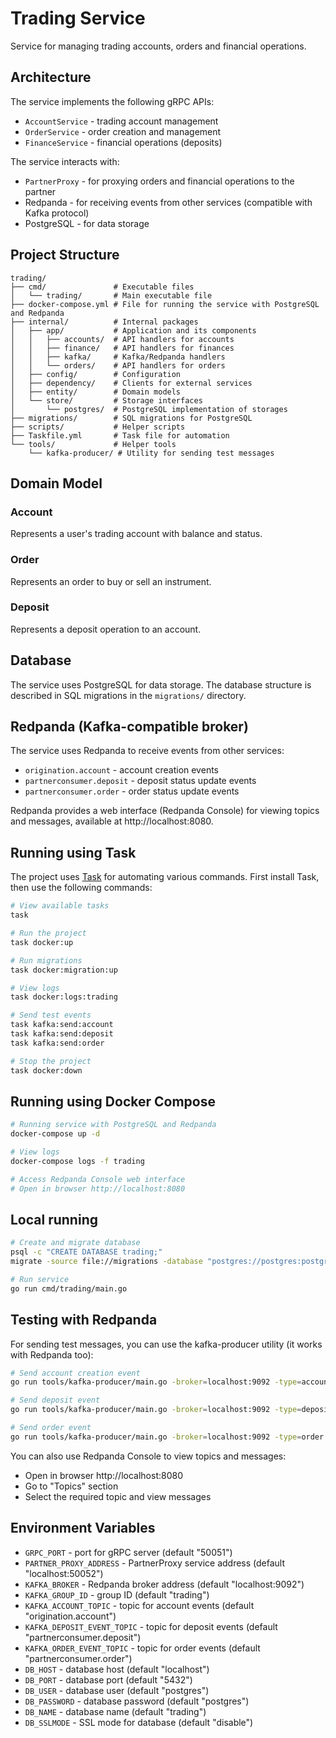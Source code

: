 # Trading Service

Service for managing trading accounts, orders and financial operations.

## Architecture

The service implements the following gRPC APIs:
- `AccountService` - trading account management
- `OrderService` - order creation and management
- `FinanceService` - financial operations (deposits)

The service interacts with:
- `PartnerProxy` - for proxying orders and financial operations to the partner
- Redpanda - for receiving events from other services (compatible with Kafka protocol)
- PostgreSQL - for data storage

## Project Structure

```
trading/
├── cmd/               # Executable files
│   └── trading/       # Main executable file
├── docker-compose.yml # File for running the service with PostgreSQL and Redpanda
├── internal/          # Internal packages
│   ├── app/           # Application and its components
│   │   ├── accounts/  # API handlers for accounts
│   │   ├── finance/   # API handlers for finances
│   │   ├── kafka/     # Kafka/Redpanda handlers
│   │   └── orders/    # API handlers for orders
│   ├── config/        # Configuration
│   ├── dependency/    # Clients for external services
│   ├── entity/        # Domain models
│   └── store/         # Storage interfaces
│       └── postgres/  # PostgreSQL implementation of storages
├── migrations/        # SQL migrations for PostgreSQL
├── scripts/           # Helper scripts
├── Taskfile.yml       # Task file for automation
└── tools/             # Helper tools
    └── kafka-producer/ # Utility for sending test messages
```

## Domain Model

### Account
Represents a user's trading account with balance and status.

### Order
Represents an order to buy or sell an instrument.

### Deposit
Represents a deposit operation to an account.

## Database

The service uses PostgreSQL for data storage. The database structure is described in SQL migrations in the `migrations/` directory.

## Redpanda (Kafka-compatible broker)

The service uses Redpanda to receive events from other services:
- `origination.account` - account creation events
- `partnerconsumer.deposit` - deposit status update events
- `partnerconsumer.order` - order status update events

Redpanda provides a web interface (Redpanda Console) for viewing topics and messages, available at http://localhost:8080.

## Running using Task

The project uses [Task](https://taskfile.dev/) for automating various commands. First install Task, then use the following commands:

```bash
# View available tasks
task

# Run the project
task docker:up

# Run migrations
task docker:migration:up

# View logs
task docker:logs:trading

# Send test events
task kafka:send:account
task kafka:send:deposit
task kafka:send:order

# Stop the project
task docker:down
```

## Running using Docker Compose

```bash
# Running service with PostgreSQL and Redpanda
docker-compose up -d

# View logs
docker-compose logs -f trading

# Access Redpanda Console web interface
# Open in browser http://localhost:8080
```

## Local running

```bash
# Create and migrate database
psql -c "CREATE DATABASE trading;"
migrate -source file://migrations -database "postgres://postgres:postgres@localhost:5432/trading?sslmode=disable" up

# Run service
go run cmd/trading/main.go
```

## Testing with Redpanda

For sending test messages, you can use the kafka-producer utility (it works with Redpanda too):

```bash
# Send account creation event
go run tools/kafka-producer/main.go -broker=localhost:9092 -type=account

# Send deposit event
go run tools/kafka-producer/main.go -broker=localhost:9092 -type=deposit

# Send order event
go run tools/kafka-producer/main.go -broker=localhost:9092 -type=order
```

You can also use Redpanda Console to view topics and messages:
- Open in browser http://localhost:8080
- Go to "Topics" section
- Select the required topic and view messages

## Environment Variables

- `GRPC_PORT` - port for gRPC server (default "50051")
- `PARTNER_PROXY_ADDRESS` - PartnerProxy service address (default "localhost:50052")
- `KAFKA_BROKER` - Redpanda broker address (default "localhost:9092")
- `KAFKA_GROUP_ID` - group ID (default "trading")
- `KAFKA_ACCOUNT_TOPIC` - topic for account events (default "origination.account")
- `KAFKA_DEPOSIT_EVENT_TOPIC` - topic for deposit events (default "partnerconsumer.deposit")
- `KAFKA_ORDER_EVENT_TOPIC` - topic for order events (default "partnerconsumer.order")
- `DB_HOST` - database host (default "localhost")
- `DB_PORT` - database port (default "5432")
- `DB_USER` - database user (default "postgres")
- `DB_PASSWORD` - database password (default "postgres")
- `DB_NAME` - database name (default "trading")
- `DB_SSLMODE` - SSL mode for database (default "disable")
